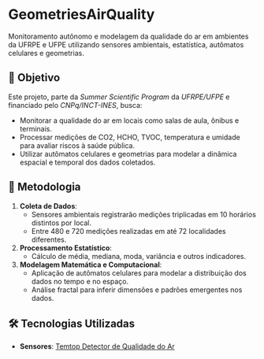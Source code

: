 # GeometriesAirQuality

Monitoramento autônomo e modelagem da qualidade do ar em ambientes da UFRPE e UFPE utilizando sensores ambientais, estatística, autômatos celulares e geometrias.

## 📌 Objetivo
Este projeto, parte da *Summer Scientific Program* da *UFRPE/UFPE* e financiado pelo *CNPq/INCT-INES*, busca:
- Monitorar a qualidade do ar em locais como salas de aula, ônibus e terminais.
- Processar medições de CO2, HCHO, TVOC, temperatura e umidade para avaliar riscos à saúde pública.
- Utilizar autômatos celulares e geometrias para modelar a dinâmica espacial e temporal dos dados coletados.

## 🔬 Metodologia
1. **Coleta de Dados**:  
   - Sensores ambientais registrarão medições triplicadas em 10 horários distintos por local.
   - Entre 480 e 720 medições realizadas em até 72 localidades diferentes.
2. **Processamento Estatístico**:  
   - Cálculo de média, mediana, moda, variância e outros indicadores.
3. **Modelagem Matemática e Computacional**:  
   - Aplicação de autômatos celulares para modelar a distribuição dos dados no tempo e no espaço.
   - Análise fractal para inferir dimensões e padrões emergentes nos dados.

## 🛠️ Tecnologias Utilizadas
- **Sensores**: [Temtop Detector de Qualidade do Ar](https://www.amazon.com.br/Temtop-qualidade-detector-temperatura-escrit%C3%B3rio/dp/B0CGX22CR8/ref=sr_1_2?th=1)
